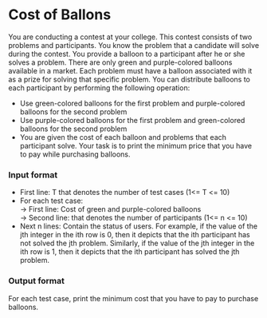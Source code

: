 # Cost of Ballons
You are conducting a contest at your college. This contest consists of two problems and  participants. You know the problem that a candidate will solve during the contest. You provide a balloon to a participant after he or she solves a problem. There are only green and purple-colored balloons available in a market. Each problem must have a balloon associated with it as a prize for solving that specific problem. You can distribute balloons to each participant by performing the following operation:

* Use green-colored balloons for the first problem and purple-colored balloons for the second problem
* Use purple-colored balloons for the first problem and green-colored balloons for the second problem
* You are given the cost of each balloon and problems that each participant solve. Your task is to print the minimum price that you have to pay while purchasing balloons.

### Input format
* First line: T that denotes the number of test cases (1<= T <= 10)
* For each test case:  
  -> First line: Cost of green and purple-colored balloons  
  -> Second line:  that denotes the number of participants (1<= n <= 10)  
* Next n lines: Contain the status of users. For example, if the value of the jth integer in the ith row is 0, then it depicts that the ith participant has not solved the jth problem. Similarly, if the value of the jth integer in the ith row is 1, then it depicts that the ith participant has solved the jth problem.

### Output format
For each test case, print the minimum cost that you have to pay to purchase balloons.
